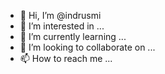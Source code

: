 - 👋 Hi, I’m @indrusmi
- 👀 I’m interested in ...
- 🌱 I’m currently learning ...
- 💞️ I’m looking to collaborate on ...
- 📫 How to reach me ...

<!---
indrusmi/indrusmi is a ✨ special ✨ repository because its `README.md` (this file) appears on your GitHub profile.
You can click the Preview link to take a look at your changes.
--->

